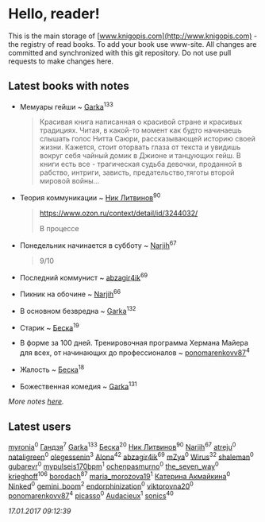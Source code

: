 # Hello, reader!
This is the main storage of [www.knigopis.com](http://www.knigopis.com) - the registry of read books.
To add your book use www-site. All changes are committed and synchronized with this git repository.
Do not use pull requests to make changes here.


## Latest books with notes
* Мемуары гейши ~ [Garka](users/115/115753719718250012620-google)<sup>133</sup>
    > Красивая книга написанная о красивой стране и красивых традициях. Читая, в какой-то момент как будто начинаешь слышать голос Нитта Саюри, рассказывающей историю своей жизни. Кажется, стоит оторвать глаза от текста и увидишь вокруг себя чайный домик в Джионе и танцующих гейш. В книги есть все - трагическая судьба девочки, проданной в рабство, интриги, зависть, предательство,тяготы второй мировой войны...

* Теория коммуникации ~ [Ник Литвинов](users/241/241974816-vkontakte)<sup>90</sup>
    > https://www.ozon.ru/context/detail/id/3244032/
    > 
    > В процессе

* Понедельник начинается в субботу ~ [Narjih](users/101/101033677091232972633-google)<sup>67</sup>
    > 9/10

* Последний коммунист ~ [abzagir4ik](users/362/3621623-vkontakte)<sup>69</sup>

* Пикник на обочине ~ [Narjih](users/101/101033677091232972633-google)<sup>66</sup>

* В основном безвредна ~ [Garka](users/115/115753719718250012620-google)<sup>132</sup>

* Старик ~ [Беска](users/157/1577468-vkontakte)<sup>19</sup>

* В форме за 100 дней. Тренировочная программа Хермана Майера для всех, от начинающих до профессионалов ~ [ponomarenkovv87](users/376/376238510-yandex)<sup>4</sup>

* Жалость ~ [Беска](users/157/1577468-vkontakte)<sup>18</sup>

* Божественная комедия ~ [Garka](users/115/115753719718250012620-google)<sup>131</sup>


_More notes [here](latest_books_with_notes.md)._


## Latest users
[myronia](users/441/4413740-vkontakte)<sup>0</sup> 
[Гандзя](users/103/1034497246671899-facebook)<sup>7</sup> 
[Garka](users/115/115753719718250012620-google)<sup>133</sup> 
[Беска](users/157/1577468-vkontakte)<sup>20</sup> 
[Ник Литвинов](users/241/241974816-vkontakte)<sup>90</sup> 
[Narjih](users/101/101033677091232972633-google)<sup>67</sup> 
[atreju](users/288/28815983-vkontakte)<sup>0</sup> 
[nataligreen](users/543/543835-vkontakte)<sup>0</sup> 
[olegessenin](users/390/3901448-vkontakte)<sup>3</sup> 
[Alona](users/320/320700111602997-facebook)<sup>42</sup> 
[abzagir4ik](users/362/3621623-vkontakte)<sup>69</sup> 
[mZya](users/105/105198053460598709259-google)<sup>0</sup> 
[Wirus](users/131/1312714775461194-facebook)<sup>32</sup> 
[shaleman](users/440/4400657-vkontakte)<sup>0</sup> 
[gubarevr](users/103/1033463-vkontakte)<sup>0</sup> 
[mypulseis170bpm](users/241/241736470-vkontakte)<sup>1</sup> 
[ochenpasmurno](users/614/61418952-vkontakte)<sup>0</sup> 
[the_seven_way](users/636/6367439-vkontakte)<sup>0</sup> 
[krieghoff](users/339/339786161-vkontakte)<sup>106</sup> 
[borodach](users/157/15706320-vkontakte)<sup>87</sup> 
[maria_morozova19](users/239/23967662-vkontakte)<sup>1</sup> 
[Катерина Акмайкина](users/864/8644621246977640666-mailru)<sup>0</sup> 
[Ninked](users/100/100000146591910-facebook)<sup>0</sup> 
[gemini_boom](users/737/73762263-vkontakte)<sup>2</sup> 
[endorphinization](users/476/476439-vkontakte)<sup>0</sup> 
[viktorovna20](users/815/81551570-vkontakte)<sup>0</sup> 
[ponomarenkovv87](users/376/376238510-yandex)<sup>4</sup> 
[picasso](users/863/8635122-vkontakte)<sup>0</sup> 
[Audacieux](users/113/1139361566180442-facebook)<sup>1</sup> 
[sonics](users/588/5880221-vkontakte)<sup>40</sup> 


_17.01.2017 09:12:39_
